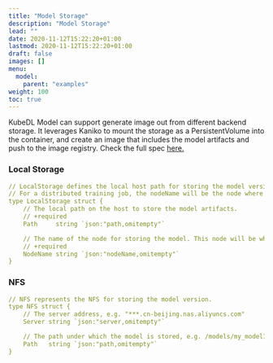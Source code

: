 ```yaml
---
title: "Model Storage"
description: "Model Storage"
lead: ""
date: 2020-11-12T15:22:20+01:00
lastmod: 2020-11-12T15:22:20+01:00
draft: false
images: []
menu:
  model:
    parent: "examples"
weight: 100
toc: true
---
```


KubeDL Model can support generate image out from different backend storage. It leverages Kaniko to mount the storage
as a PersistentVolume into the container, and create an image that includes the model artifacts and push to the image registry.
Check the full spec [here.](https://github.com/alibaba/kubedl/blob/master/apis/model/v1alpha1/modelversion_types.go#L64)

### Local Storage

```YAML
// LocalStorage defines the local host path for storing the model version.
// For a distributed training job, the nodeName will be the node where the chief/master worker run to output the model.
type LocalStorage struct {
    // The local path on the host to store the model artifacts.
    // +required
    Path     string `json:"path,omitempty"`

    // The name of the node for storing the model. This node will be where the chief worker run to output the model.
    // +required
    NodeName string `json:"nodeName,omitempty"`
}
```

### NFS

```YAML
// NFS represents the NFS for storing the model version.
type NFS struct {
    // The server address, e.g. "***.cn-beijing.nas.aliyuncs.com"
    Server string `json:"server,omitempty"`

    // The path under which the model is stored, e.g. /models/my_model1
    Path   string `json:"path,omitempty"`
}
```
